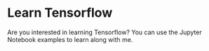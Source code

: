 # Learn Tensorflow

Are you interested in learning Tensorflow? You can use the Jupyter Notebook examples to learn along with me.
